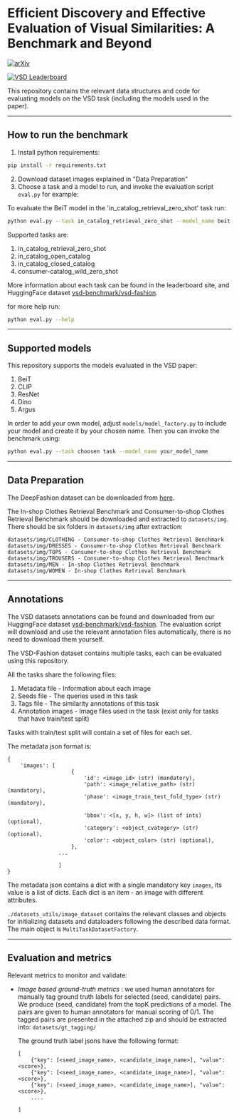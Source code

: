 # Efficient Discovery and Effective Evaluation of Visual Similarities: A Benchmark and Beyond

[![arXiv](https://img.shields.io/badge/arXiv-1234.56789-b31b1b.svg)](https://arxiv.org/abs/1234.56789)

[![VSD Leaderboard](https://img.shields.io/badge/VSD-Leaderboard-blue)](https://vsd-benchmark.github.io/vsd/)

This repository contains the relevant data structures and code for evaluating models on the VSD task (including the models used in the paper).

---

How to run the benchmark
------------------------

1. Install python requirements:

```sh
pip install -r requirements.txt
```

2. Download dataset images explained in "Data Preparation"
3. Choose a task and a model to run, and invoke the evaluation script `eval.py` for example:

To evaluate the BeiT model in the 'in_catalog_retrieval_zero_shot' task run:

```sh
python eval.py --task in_catalog_retrieval_zero_shot --model_name beit
```

Supported tasks are:

1. in_catalog_retrieval_zero_shot
2. in_catalog_open_catalog
3. in_catalog_closed_catalog
4. consumer-catalog_wild_zero_shot

More information about each task can be found in the leaderboard site, and HuggingFace dataset [vsd-benchmark/vsd-fashion](https://huggingface.co/datasets/vsd-benchmark/vsd-fashion).

for more help run:

```sh
python eval.py --help
```

---

Supported models
----------------

This repository supports the models evaluated in the VSD paper:

1. BeiT
2. CLIP
3. ResNet
4. Dino
5. Argus

In order to add your own model, adjust `models/model_factory.py` to include your model and create it by your chosen name.
Then you can invoke the benchmark using:

```sh
python eval.py --task choosen task --model_name your_model_name
```

---

Data Preparation
----------------

The DeepFashion dataset can be downloaded from [here](https://mmlab.ie.cuhk.edu.hk/projects/DeepFashion.html).

The In-shop Clothes Retrieval Benchmark and Consumer-to-shop Clothes Retrieval Benchmark should be downloaded and extracted to ```datasets/img```. There should be six folders in ```datasets/img``` after extraction:

```
datasets/img/CLOTHING - Consumer-to-shop Clothes Retrieval Benchmark
datasets/img/DRESSES - Consumer-to-shop Clothes Retrieval Benchmark
datasets/img/TOPS - Consumer-to-shop Clothes Retrieval Benchmark
datasets/img/TROUSERS - Consumer-to-shop Clothes Retrieval Benchmark
datasets/img/MEN - In-shop Clothes Retrieval Benchmark
datasets/img/WOMEN - In-shop Clothes Retrieval Benchmark
```

---

Annotations
-----------

The VSD datasets annotations can be found and downloaded from our HuggingFace dataset [vsd-benchmark/vsd-fashion](https://huggingface.co/datasets/vsd-benchmark/vsd-fashion).
The evaluation script will download and use the relevant annotation files automatically, there is no need to download them yourself.

The VSD-Fashion dataset contains multiple tasks, each can be evaluated using this repository.

All the tasks share the following files:

1. Metadata file - Information about each image
2. Seeds file - The queries used in this task
3. Tags file - The similarity annotations of this task
4. Annotation images - Image files used in the task (exist only for tasks that have train/test split)

Tasks with train/test split will contain a set of files for each set.

The metadata json format is:

```
{
    'images': [  
                    {
                        'id': <image_id> (str) (mandatory),
                        'path': <image_relative_path> (str) (mandatory),
                        'phase': <image_train_test_fold_type> (str) (mandatory),
    
                        'bbox': <[x, y, h, w]> (list of ints) (optional),
                        'category': <object_cvategory> (str) (optional),
                        'color': <object_color> (str) (optional),
                    },
                ...
  
                ]
}
```

The metadata json contains a dict with a single mandatory key ```images```, its value is a list of dicts.
Each dict is an item - an image with different attributes.


```./datasets_utils/image_dataset``` contains the relevant classes and objects for initializing datasets and dataloaders
following the described data format. The main object is ```MultiTaskDatasetFactory```.

---

Evaluation and metrics
----------------------

Relevant metrics to monitor and validate:

- *Image based ground-truth metrics* : we used human annotators for manually tag ground truth labels for selected
  (seed, candidate) pairs. We produce (seed, candidate) from the topK predictions of a model. The pairs are given to human annotators for manual scoring of 0/1. The tagged pairs are presented in the attached zip and should be extracted into:
  ```datasets/gt_tagging/```

  The ground truth label jsons have the following format:

  ```
  [
      {"key": [<seed_image_name>, <candidate_image_name>], "value": <score>},
      {"key": [<seed_image_name>, <candidate_image_name>], "value": <score>},
      {"key": [<seed_image_name>, <candidate_image_name>], "value": <score>},
      ....

  ]
  ```
